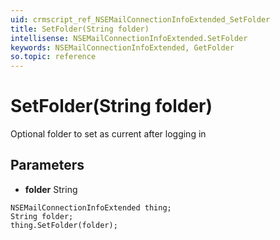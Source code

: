 ```yaml
---
uid: crmscript_ref_NSEMailConnectionInfoExtended_SetFolder
title: SetFolder(String folder)
intellisense: NSEMailConnectionInfoExtended.SetFolder
keywords: NSEMailConnectionInfoExtended, GetFolder
so.topic: reference
---
```


# SetFolder(String folder)

Optional folder to set as current after logging in

## Parameters

* **folder** String

```crmscript
NSEMailConnectionInfoExtended thing;
String folder;
thing.SetFolder(folder);
```

